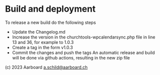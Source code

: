 # Build and deployment

To release a new build do the following steps

- Update the Changelog.md
- Increase the version in the churchtools-wpcalendarsync.php file
  in line 13 and 36, for example to 1.0.3
- Create a tag in the form v1.0.3
- Commit the changes and push the tags
  An automatic release and build will be done
  via github actions, resulting in the new zip file

(c) 2023 Aarboard a.schild@aarboard.ch
